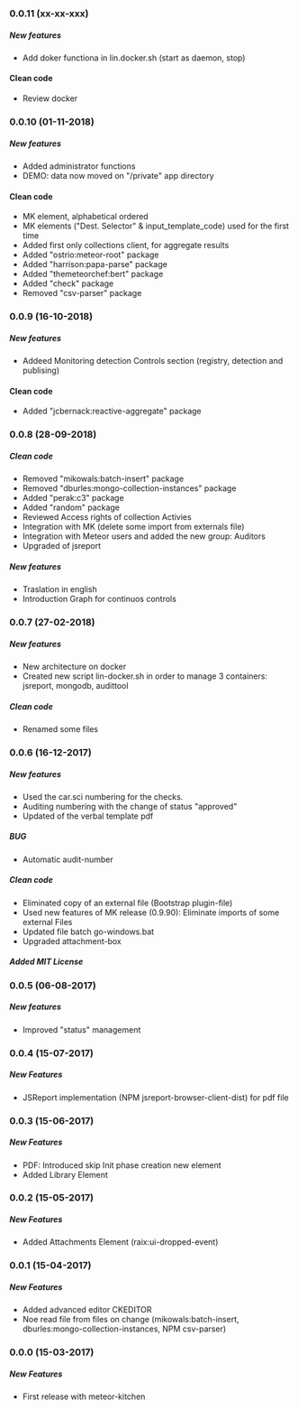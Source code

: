 ### 0.0.11 (xx-xx-xxx)
##### New features
* Add doker functiona in lin.docker.sh (start as daemon, stop)

#### Clean code
* Review docker

### 0.0.10 (01-11-2018)
##### New features
* Added administrator functions
* DEMO: data now moved on "/private" app directory

#### Clean code
* MK element, alphabetical ordered
* MK elements ("Dest. Selector" & input_template_code) used for the first time
* Added first only collections client, for aggregate results
* Added "ostrio:meteor-root" package
* Added "harrison:papa-parse" package
* Added "themeteorchef:bert" package
* Added "check" package
* Removed "csv-parser" package
 

### 0.0.9 (16-10-2018)
##### New features
* Addeed Monitoring detection Controls section (registry, detection and publising)

#### Clean code
* Added "jcbernack:reactive-aggregate" package

### 0.0.8 (28-09-2018)
##### Clean code
* Removed "mikowals:batch-insert" package
* Removed "dburles:mongo-collection-instances" package
* Added "perak:c3" package
* Added "random" package
* Reviewed Access rights of collection Activies 
* Integration with MK (delete some import from externals file)
* Integration with Meteor users and added the new group: Auditors
* Upgraded of jsreport
##### New features
* Traslation in english
* Introduction Graph for continuos controls


### 0.0.7 (27-02-2018)
##### New features
* New architecture on docker
* Created new script lin-docker.sh in order to manage 3 containers: jsreport, mongodb, audittool
##### Clean code
* Renamed some files


### 0.0.6 (16-12-2017)
##### New features
*	Used the car.sci numbering for the checks.
*	Auditing numbering with the change of status "approved"
* Updated of the verbal template pdf
##### BUG
*	Automatic audit-number
##### Clean code
* Eliminated copy of an external file (Bootstrap plugin-file)
* Used new features of MK release (0.9.90):	Eliminate imports of some external Files
* Updated file batch go-windows.bat
* Upgraded attachment-box
##### Added MIT License


### 0.0.5 (06-08-2017)
##### New features
* Improved "status" management


### 0.0.4 (15-07-2017)
##### New Features
* JSReport implementation (NPM jsreport-browser-client-dist) for pdf file


### 0.0.3 (15-06-2017)
##### New Features
* PDF: Introduced skip Init phase creation new element 
* Added Library Element


### 0.0.2 (15-05-2017)
##### New Features
* Added Attachments Element (raix:ui-dropped-event)


### 0.0.1 (15-04-2017)
##### New Features
* Added advanced editor CKEDITOR
* Noe read file from files on change (mikowals:batch-insert, dburles:mongo-collection-instances, NPM csv-parser)


### 0.0.0 (15-03-2017)
##### New Features
* First release with meteor-kitchen
